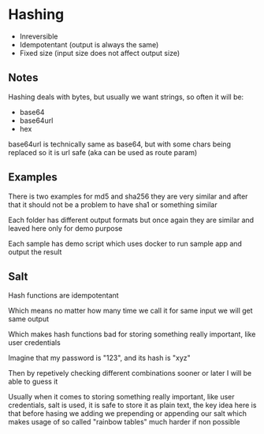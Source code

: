 # Hashing

- Inreversible
- Idempotentant (output is always the same)
- Fixed size (input size does not affect output size)

## Notes

Hashing deals with bytes, but usually we want strings, so often it will be:

- base64
- base64url
- hex

base64url is technically same as base64, but with some chars being replaced so it is url safe (aka can be used as route param)

## Examples

There is two examples for md5 and sha256 they are very similar and after that it should not be a problem to have sha1 or something similar

Each folder has different output formats but once again they are similar and leaved here only for demo purpose

Each sample has demo script which uses docker to run sample app and output the result

## Salt

Hash functions are idempotentant

Which means no matter how many time we call it for same input we will get same output

Which makes hash functions bad for storing something really important, like user credentials

Imagine that my password is "123", and its hash is "xyz"

Then by repetively checking different combinations sooner or later I will be able to guess it

Usually when it comes to storing something really important, like user credentials, salt is used, it is safe to store it as plain text, the key idea here is that before hasing we adding we prepending or appending our salt which makes usage of so  called "rainbow tables" much harder if non possible
